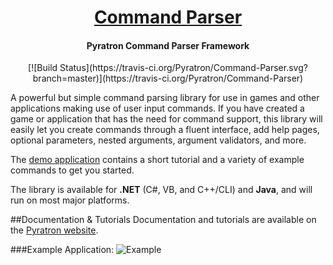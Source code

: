 #  <center>[Command Parser](http://www.pyratron.com)</center>
#### <center>Pyratron Command Parser Framework</center>
<center>[![Build Status](https://travis-ci.org/Pyratron/Command-Parser.svg?branch=master)](https://travis-ci.org/Pyratron/Command-Parser)</center>

A powerful but simple command parsing library for use in games and other applications making use of user input commands. If you have created a game or application that has the need for command support, this library will easily let you create commands through a fluent interface, add help pages, optional parameters, nested arguments, argument validators, and more. 

The [demo application](https://github.com/Pyratron/Command-Parser/archive/master.zip) contains a short tutorial and a variety of example commands to get you started.

The library is available for **.NET** (C#, VB, and C++/CLI) and **Java**, and will run on most major platforms.

##Documentation & Tutorials
Documentation and tutorials are available on the [Pyratron website](https://www.pyratron.com/projects/command-parser).

###Example Application:
![Example](https://www.pyratron.com/images/pages/command-parser/command-parser.png)
